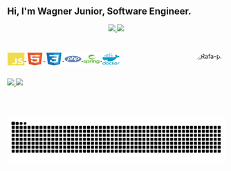 ## Hi, I'm Wagner Junior, Software Engineer.
<div align="center">
  <a href="https://github.com/junior-accellog">
    <img height="180em"
      src="https://github-readme-stats.vercel.app/api?username=junior-accellog&show_icons=true&theme=tokyonight&include_all_commits=true&count_private=true" />
    <img height="180em"
      src="https://github-readme-stats.vercel.app/api/top-langs/?username=wagnerjose96&layout=compact&langs_count=8&theme=tokyonight" />
</div>
  
##
 
<div style="display: inline_block">
  <br>  
  <img align="center" alt="Rafa-Js" height="30" width="40"
    src="https://raw.githubusercontent.com/devicons/devicon/master/icons/javascript/javascript-plain.svg">
  <img align="center" alt="Rafa-HTML" height="30" width="40"
    src="https://raw.githubusercontent.com/devicons/devicon/master/icons/html5/html5-original.svg">
  <img align="center" alt="Rafa-CSS" height="30" width="40"
    src="https://raw.githubusercontent.com/devicons/devicon/master/icons/css3/css3-original.svg">
  <img align="center" alt="PHP" height="30" width="40"
    src="https://raw.githubusercontent.com/devicons/devicon/master/icons/php/php-plain.svg">    
  <img align="center" alt="Rafa-React" height="30" width="40"
    src="https://raw.githubusercontent.com/devicons/devicon/master/icons/spring/spring-original-wordmark.svg">
  <img align="center" alt="Rafa-Ts" height="30" width="40"
    src="https://raw.githubusercontent.com/devicons/devicon/master/icons/docker/docker-plain-wordmark.svg"> 
  <img align="right" alt="Rafa-pic" height="150" style="border-radius:50px;"
    src="https://avatars.githubusercontent.com/u/64614433?s=400&v=4?width=676&height=676">
</div> 
  
##
  
<div>
  <a href="mailto:wagner.junior@accellog.com">
    <img src="https://img.shields.io/badge/-Gmail-%23333?style=for-the-badge&logo=gmail&logoColor=white"
      target="_blank">
  </a>
  <a href="https://www.linkedin.com/in/wagner-junior" target="_blank">
    <img src="https://img.shields.io/badge/-LinkedIn-%230077B5?style=for-the-badge&logo=linkedin&logoColor=white"
      target="_blank">
  </a>        

  ![Snake animation](https://github.com/junior-accellog/junior-accellog/blob/main/.github/workflows/github-contribution-grid-snake.svg)  

</div>

